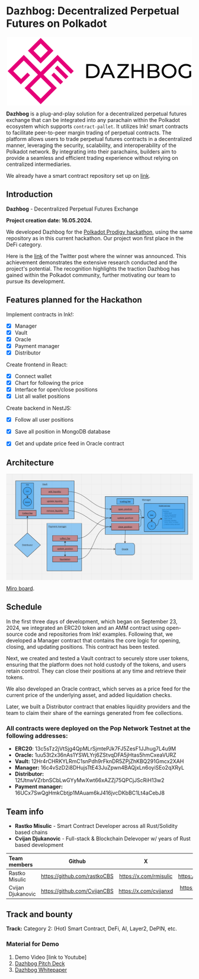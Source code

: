 # Dazhbog: Decentralized Perpetual Futures on Polkadot

<img src="doc/images/dazhbog-logo.png" width="500" height="184" style="display: block; margin: 0 auto">

**Dazhbog** is a plug-and-play solution for a decentralized perpetual futures exchange that can be integrated into any parachain within the Polkadot ecosystem which supports ```contract-pallet```. It utilizes Ink! smart contracts to facilitate peer-to-peer margin trading of perpetual contracts. The platform  allows users to trade perpetual futures contracts in a decentralized manner, leveraging  the security, scalability, and interoperability of the Polkadot network. By integrating into  their parachains, builders aim to provide a seamless and efficient trading experience  without relying on centralized intermediaries. 

We already have a smart contract repository set up on [link](https://github.com/Ceres-Blockchain-Solutions/dazhbog-contracts/tree/polkadot-hackathon-2024).

## Introduction

**Dazhbog** - Decentralized Perpetual Futures Exchange

**Project creation date: 16.05.2024.**

We developed Dazhbog for the [Polkadot Prodigy hackathon](https://www.polkadotprodigy.com/), using the same repository as in this current hackathon. Our project won first place in the DeFi category.

Here is the [link](https://x.com/PolkadotProdigy/status/1800506214658494794) of the Twitter post where the winner was announced. This achievement demonstrates the extensive research conducted and the project's potential. The recognition highlights the traction Dazhbog has gained within the Polkadot community, further motivating our team to pursue its development.


## Features planned for the Hackathon

Implement contracts in Ink!:
- [x] Manager
- [x] Vault
- [x] Oracle
- [x] Payment manager
- [x] Distributor

Create frontend in React:
- [x] Connect wallet
- [x] Chart for following the price
- [x] Interface for open/close positions
- [x] List all wallet positions

Create backend in NestJS:
- [x] Follow all user positions
- [x] Save all position in MongoDB database
- [x] Get and update price feed in Oracle contract


## Architecture

<img src="doc/images/architectureOverview.png" style="display: block; margin: 0 auto">

[Miro board](https://miro.com/welcomeonboard/MnFxVEpES3RFVFZkeHliUkM5eVBFNVVUdXExVzJsbXhncEE3YU1kMUlqZGdPT09nNjVvT2dPR25Hdnh3bWRPd3wzNDU4NzY0NjAwODM1MTIzNDA5fDI=?share_link_id=236558705108).

## Schedule

In the first three days of development, which began on September 23, 2024, we integrated an ERC20 token and an AMM contract using open-source code and repositories from Ink! examples. Following that, we developed a Manager contract that contains the core logic for opening, closing, and updating positions. This contract has been tested.

Next, we created and tested a Vault contract to securely store user tokens, ensuring that the platform does not hold custody of the tokens, and users retain control. They can close their positions at any time and retrieve their tokens. 

We also developed an Oracle contract, which serves as a price feed for the current price of the underlying asset, and added liquidation checks.

Later, we built a Distributor contract that enables liquidity providers and the team to claim their share of the earnings generated from fee collections.

### All contracts were deployed on the Pop Network Testnet at the following addresses:

- **ERC20**: 13c5sTz2jVtSjg4QpMLrSjmtePJk7FJ5ZesF1JJhug7L4u9M
- **Oracle:** 1uu53t2x36nAs1YSWLYrj6ZStvqDFA5jHtas5hmCxeaVURZ
- **Vault:** 12Hr4rCHRKYLRmC1snPdh9rFknDR5ZPjZhKBQ291Gmcx2XAH
- **Manager:** 16c4vSzD2i8DHujsTtE43JuZpwn4BAQjxLn6oyiSEo2qXRyL
- **Distributor:** 12fJtnwVZrbnSCbLwGYyMwXwt66xAZZj75QPCjJScRiH13w2
- **Payment manager:** 16UCx7SwQgHmkCbtjp1MAuam6kJ416jvcDKbBC1Lt4aCebJ8

## Team info

- **Rastko Misulic** - Smart Contract Developer across all Rust/Solidity based chains
- **Cvijan Djukanovic** - Full-stack & Blockchain Delevoper w/ years of Rust based development 

| Team members              | Github | X | Linkedin |
| :----------- | :------: | :----: | :---:|
| Rastko Misulic        |   https://github.com/rastkoCBS   | https://x.com/rmisulic | https://linkedin.com/in/rmisulic/ |
| Cvijan Djukanovic     |   https://github.com/CvijanCBS   | https://x.com/cvijanxd | https://linkedin.com/in/cvijan-djukanovic/ |

## Track and bounty
**Track:** Category 2: (Hot) Smart Contract, DeFi, AI, Layer2, DePIN, etc.
### Material for Demo
1. Demo Video [link to Youtube]
2. [Dazhbog Pitch Deck](https://docsend.com/view/azxqmnarkhu8yxhh)
3. [Dazhbog Whitepaper](https://docsend.com/view/iszpqea9f8fae3xy)
